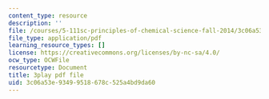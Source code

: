 ```yaml
---
content_type: resource
description: ''
file: /courses/5-111sc-principles-of-chemical-science-fall-2014/3c06a53e93499518678c525a4bd9da60_JBgbUI3pxV0.pdf
file_type: application/pdf
learning_resource_types: []
license: https://creativecommons.org/licenses/by-nc-sa/4.0/
ocw_type: OCWFile
resourcetype: Document
title: 3play pdf file
uid: 3c06a53e-9349-9518-678c-525a4bd9da60
---
```


